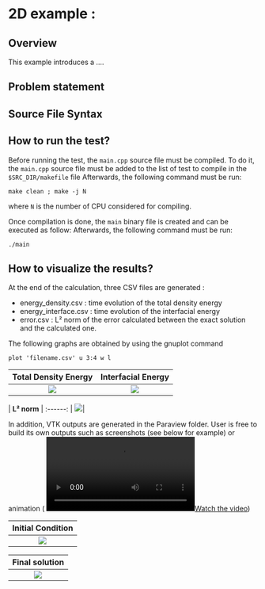 # 2D example :

## Overview

This example introduces a ....

## Problem statement 


## Source File Syntax

## How to run the test? 

Before running the test, the `main.cpp` source file must be compiled. 
To do it, the `main.cpp` source file must be added to the list of test to compile in the `$SRC_DIR/makefile` file
Afterwards, the following command must be run:
```Shell
make clean ; make -j N
```
where `N` is the number of CPU considered for compiling.

Once compilation is done, the `main` binary file is created and can be executed as follow:
Afterwards, the following command must be run:
```Shell
./main 
```

## How to visualize the results? 

At the end of the calculation, three CSV files are generated :
- energy_density.csv : time evolution of the total density energy
- energy_interface.csv : time evolution of the interfacial energy
- error.csv : L² norm of the error calculated between the exact solution and the calculated one.  

The following graphs are obtained by using the gnuplot command 

```plot 'filename.csv' u 3:4 w l```



| **Total Density Energy** |  **Interfacial Energy**   |
| :----------------------: | :-----------------------: |
| ![](energy_density.png)  | ![](energy_interface.png) |

|     **L² norm** |
:------:
| ![](error.png)|


In addition, VTK outputs are generated in the Paraview folder. User is free to build its own outputs such as screenshots (see below for example) or animation (
[![Watch the video](animation.avi)](animation.avi))


|   **Initial Condition**    |
| :------------------------: |
| ![](initial_condition.png) |


|   **Final solution**    |
| :---------------------: |
| ![](final_solution.png) |


